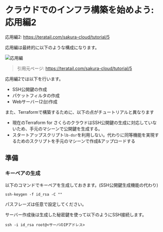 # クラウドでのインフラ構築を始めよう: 応用編2

応用編2: https://teratail.com/sakura-cloud/tutorial/5

応用編は最終的に以下のような構成になります。

![応用編](https://teratail.storage.googleapis.com/assets/img/sakura/article/4/01_1.png?1491901812195333 "応用編")

> 引用元ページ: https://teratail.com/sakura-cloud/tutorial/5

応用編2では以下を行います。  

- SSH公開鍵の作成
- パケットフィルタの作成
- Webサーバー(2台)作成

また、Terraformで構築するために、以下の点がチュートリアルと異なります

- 現在のTerraform for さくらのクラウドはSSH公開鍵の生成に対応していないため、手元のマシーンで公開鍵を生成する。
- スタートアップスクリプト`lb-dsr`を利用しない。代わりに同等機能を実現するためのスクリプトを手元のマシーンで作成&アップロードする

## 準備

### キーペアの生成

以下のコマンドでキーペアを生成しておきます。(SSH公開鍵生成機能の代わり)

    ssh-keygen -f id_rsa -C ""

パスフレーズは任意で設定してください。

サーバー作成後は生成した秘密鍵を使って以下のようにSSH接続します。

    ssh -i id_rsa root@<サーバのIPアドレス>
